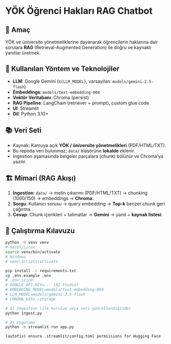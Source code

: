 # YÖK Öğrenci Hakları RAG Chatbot

## 🎯 Amaç
YÖK ve üniversite yönetmeliklerine dayanarak öğrencilerin haklarına dair sorulara **RAG** (Retrieval-Augmented Generation) ile doğru ve kaynaklı yanıtlar üretmek.

## 🧰 Kullanılan Yöntem ve Teknolojiler
- **LLM**: Google Gemini (`${LLM_MODEL}`, varsayılan: `models/gemini-2.5-flash`)
- **Embeddings**: `models/text-embedding-004`
- **Vektör Veritabanı**: Chroma (persist)
- **RAG Pipeline**: LangChain (retriever + prompt), custom glue code
- **UI**: Streamlit
- **Dil**: Python 3.10+

## 📚 Veri Seti
- Kaynak: Kamuya açık **YÖK / üniversite yönetmelikleri** (PDF/HTML/TXT).
- Bu repoda veri bulunmaz; `data/` klasörüne **lokalde** eklenir.
- Ingestion aşamasında belgeler parçalara (chunk) bölünür ve Chroma’ya yazılır.

## 🏗️ Mimari (RAG Akışı)
1. **Ingestion**: `data/` → metin çıkarımı (PDF/HTML/TXT) → chunking (1000/150) → embeddings → **Chroma**.
2. **Sorgu**: Kullanıcı sorusu → query embedding → **Top-k** benzer chunk geri çağırma.
3. **Cevap**: Chunk içerikleri + talimatlar → **Gemini** → yanıt + **kaynak listesi**.


## 🚀 Çalıştırma Kılavuzu
```bash
python -m venv venv
# macOS/Linux
source venv/bin/activate
# Windows
# venv\Scripts\activate

pip install -r requirements.txt
cp .env.example .env
# .env içine:
# GOOGLE_API_KEY=... (AI Studio)
# EMBEDDING_MODEL=models/text-embedding-004
# LLM_MODEL=models/gemini-2.5-flash
# CHROMA_DIR=./storage

# 1) Ingestion (ilk kurulum veya veri güncellendiğinde)
python ingest.py

# 2) Uygulama
python -m streamlit run app.py

(autofix) ensure .streamlit/config.toml permissions for Hugging Face


